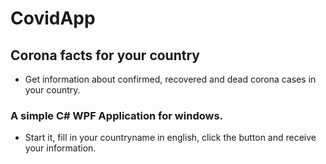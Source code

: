 # CovidApp
## Corona facts for your country

* Get information about confirmed, recovered and dead corona cases in your country.

### A simple C# WPF Application for windows.

* Start it, fill in your countryname in english, click the button and receive your information.
